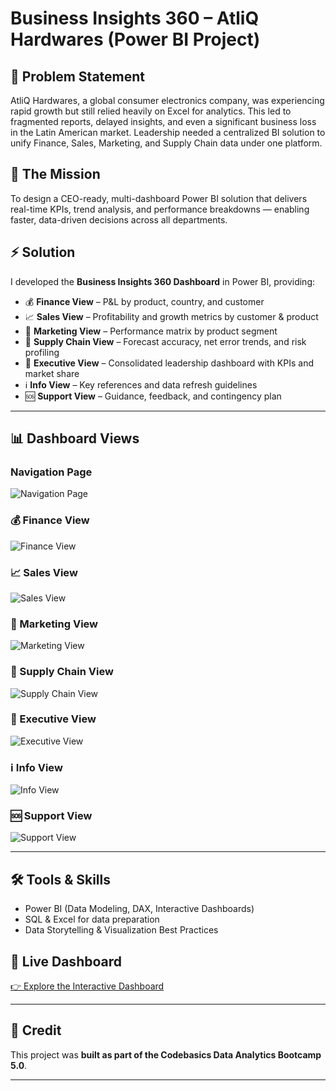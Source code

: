 # Business Insights 360 – AtliQ Hardwares (Power BI Project)

## 📌 Problem Statement
AtliQ Hardwares, a global consumer electronics company, was experiencing rapid growth but still relied heavily on Excel for analytics. This led to fragmented reports, delayed insights, and even a significant business loss in the Latin American market. Leadership needed a centralized BI solution to unify Finance, Sales, Marketing, and Supply Chain data under one platform.

## 🎯 The Mission
To design a CEO-ready, multi-dashboard Power BI solution that delivers real-time KPIs, trend analysis, and performance breakdowns — enabling faster, data-driven decisions across all departments.

## ⚡ Solution
I developed the **Business Insights 360 Dashboard** in Power BI, providing:
- 💰 **Finance View** – P&L by product, country, and customer  
- 📈 **Sales View** – Profitability and growth metrics by customer & product  
- 🎯 **Marketing View** – Performance matrix by product segment  
- 🚚 **Supply Chain View** – Forecast accuracy, net error trends, and risk profiling  
- 🧠 **Executive View** – Consolidated leadership dashboard with KPIs and market share  
- ℹ️ **Info View** – Key references and data refresh guidelines  
- 🆘 **Support View** – Guidance, feedback, and contingency plan  

---

## 📊 Dashboard Views

### Navigation Page
![Navigation Page](navigation_page.png)

### 💰 Finance View
![Finance View](finance_view.png)

### 📈 Sales View
![Sales View](sales_view.png)

### 🎯 Marketing View
![Marketing View](marketing_view.png)

### 🚚 Supply Chain View
![Supply Chain View](supply_chain_view.png)

### 🧠 Executive View
![Executive View](executive_view.png)

### ℹ️ Info View
![Info View](info_view.png)

### 🆘 Support View
![Support View](support_view.png)

---

## 🛠 Tools & Skills
- Power BI (Data Modeling, DAX, Interactive Dashboards)  
- SQL & Excel for data preparation  
- Data Storytelling & Visualization Best Practices  

## 🔗 Live Dashboard
[👉 Explore the Interactive Dashboard](https://app.powerbi.com/links/IZI14XrE7L?ctid=c6e549b3-5f45-4032-aae9-d4244dc5b2c4&pbi_source=linkShare&bookmarkGuid=319b9e06-0cbf-4fc5-a9fa-e906530eede6)

---

## 🙌 Credit
This project was **built as part of the Codebasics Data Analytics Bootcamp 5.0**.  


---
